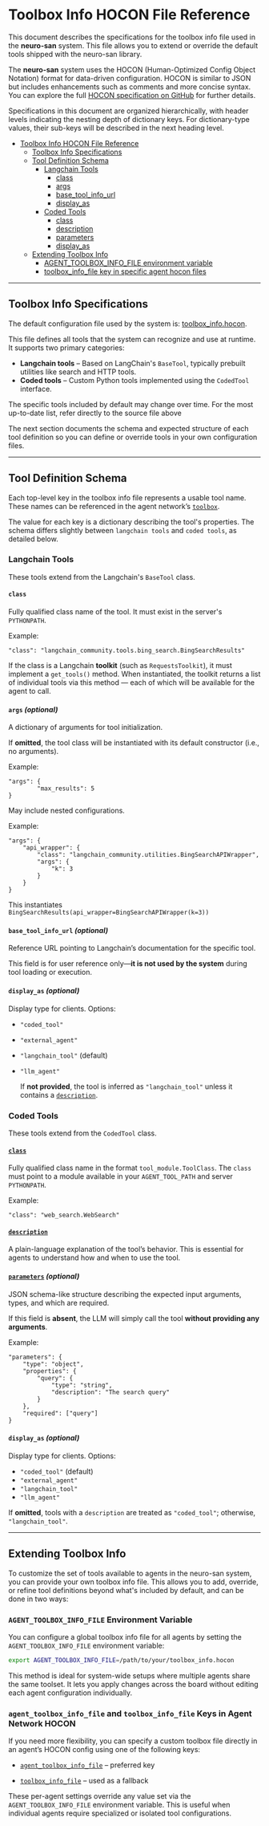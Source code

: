# Toolbox Info HOCON File Reference

This document describes the specifications for the toolbox info file used in the **neuro-san** system. This file
allows you to extend or override the default tools shipped with the neuro-san library.

The **neuro-san** system uses the HOCON (Human-Optimized Config Object Notation) format for data-driven configuration. HOCON
is similar to JSON but includes enhancements such as comments and more concise syntax. You can explore the full
[HOCON specification on GitHub](https://github.com/lightbend/config/blob/main/HOCON.md) for further details.

Specifications in this document are organized hierarchically, with header levels indicating the nesting depth of dictionary
keys. For dictionary-type values, their sub-keys will be described in the next heading level.

<!--TOC-->

- [Toolbox Info HOCON File Reference](#toolbox-info-hocon-file-reference)
    - [Toolbox Info Specifications](#toolbox-info-specifications)
    - [Tool Definition Schema](#tool-definition-schema)
        - [Langchain Tools](#langchain-tools)
            - [class](#class)
            - [args](#args-optional)
            - [base_tool_info_url](#base_tool_info_url-optional)
            - [display_as](#display_as-optional)
        - [Coded Tools](#coded-tools)
            - [class](#class-1)
            - [description](#description)
            - [parameters](#parameters-optional)
            - [display_as](#display_as-optional-1)
    - [Extending Toolbox Info](#extending-toolbox-info)
        - [AGENT_TOOLBOX_INFO_FILE environment variable](#agent_toolbox_info_file-environment-variable)
        - [toolbox_info_file key in specific agent hocon files](#agent_toolbox_info_file-and-toolbox_info_file-keys-in-agent-network-hocon)

<!--TOC-->

---

## Toolbox Info Specifications

The default configuration file used by the system is:
[toolbox_info.hocon](../neuro_san/internals/run_context/langchain/toolbox/toolbox_info.hocon).

This file defines all tools that the system can recognize and use at runtime. It supports two primary categories:

- **Langchain tools** – Based on LangChain's `BaseTool`, typically prebuilt utilities like search and HTTP tools.
- **Coded tools** – Custom Python tools implemented using the `CodedTool` interface.

The specific tools included by default may change over time. For the most up-to-date list, refer directly to the source file
above

The next section documents the schema and expected structure of each tool definition so you can define or override tools
in your own configuration files.

---

## Tool Definition Schema

Each top-level key in the toolbox info file represents a usable tool name. These names can be referenced in the
agent network’s [`toolbox`](./agent_hocon_reference.md#toolbox).

The value for each key is a dictionary describing the tool's properties. The schema differs slightly between
`langchain tools` and `coded tools`, as detailed below.

### Langchain Tools

These tools extend from the Langchain's `BaseTool` class.

#### `class`

Fully qualified class name of the tool. It must exist in the server's `PYTHONPATH`.

Example:

```hocon
"class": "langchain_community.tools.bing_search.BingSearchResults"
```

If the class is a Langchain **toolkit** (such as `RequestsToolkit`), it must implement a `get_tools()` method. When instantiated,
the toolkit returns a list of individual tools via this method — each of which will be available for the agent to call.

#### `args` *(optional)*

A dictionary of arguments for tool initialization.

If **omitted**, the tool class will be instantiated with its default constructor (i.e., no arguments).

Example:

```hocon
"args": {
        "max_results": 5
}
```

May include nested configurations.

Example:

```hocon
"args": {
    "api_wrapper": {
        "class": "langchain_community.utilities.BingSearchAPIWrapper",
        "args": {
            "k": 3
        }
    }
}
```

This instantiates `BingSearchResults(api_wrapper=BingSearchAPIWrapper(k=3))`

#### `base_tool_info_url` *(optional)*

Reference URL pointing to Langchain’s documentation for the specific tool.

This field is for user reference only—**it is not used by the system** during tool loading or execution.

#### `display_as` *(optional)*

Display type for clients. Options:

- `"coded_tool"`
- `"external_agent"`
- `"langchain_tool"` (default)
- `"llm_agent"`
  
  If **not provided**, the tool is inferred as `"langchain_tool"` unless it contains a [`description`](#description).

### Coded Tools

These tools extend from the `CodedTool` class.

#### [`class`](./agent_hocon_reference.md#class)

Fully qualified class name in the format `tool_module.ToolClass`. The `class` must point to a module available in your
`AGENT_TOOL_PATH` and server `PYTHONPATH`.

Example:

```hocon
"class": "web_search.WebSearch"
```

#### [`description`](./agent_hocon_reference.md#description)

A plain-language explanation of the tool’s behavior. This is essential for agents to understand how and when to use the tool.

#### [`parameters`](./agent_hocon_reference.md#parameters) *(optional)*

JSON schema-like structure describing the expected input arguments, types, and which are required.

If this field is **absent**, the LLM will simply call the tool **without providing any arguments**.

Example:

```hocon
"parameters": {
    "type": "object",
    "properties": {
        "query": {
            "type": "string",
            "description": "The search query"
        }
    },
    "required": ["query"]
}
```

<!--- pyml disable-next-line no-duplicate-heading -->
#### `display_as` *(optional)*

Display type for clients. Options:

- `"coded_tool"` (default)
- `"external_agent"`
- `"langchain_tool"`
- `"llm_agent"`

If **omitted**, tools with a `description` are treated as `"coded_tool"`; otherwise, `"langchain_tool"`.

---

## Extending Toolbox Info

To customize the set of tools available to agents in the neuro-san system, you can provide your own toolbox info file. This allows you to add, override, or refine tool definitions beyond what's included by default, and can be done in two ways:

### `AGENT_TOOLBOX_INFO_FILE` Environment Variable

You can configure a global toolbox info file for all agents by setting the `AGENT_TOOLBOX_INFO_FILE` environment variable:

```bash
export AGENT_TOOLBOX_INFO_FILE=/path/to/your/toolbox_info.hocon
```

This method is ideal for system-wide setups where multiple agents share the same toolset. It lets you apply changes across the board without editing each agent configuration individually.

### `agent_toolbox_info_file` and `toolbox_info_file` Keys in Agent Network HOCON

If you need more flexibility, you can specify a custom toolbox file directly in an agent’s HOCON config using one of the following keys:

- [`agent_toolbox_info_file`](./agent_hocon_reference.md#agent_toolbox_info_file) – preferred key

- [`toolbox_info_file`](./agent_hocon_reference.md#toolbox_info_file) – used as a fallback

These per-agent settings override any value set via the `AGENT_TOOLBOX_INFO_FILE` environment variable. This is useful when individual agents require specialized or isolated tool configurations.
